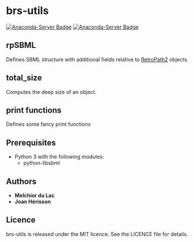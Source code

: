 # brs-utils

[![Anaconda-Server Badge](https://anaconda.org/brsynth/brs_utils/badges/latest_release_date.svg)](https://anaconda.org/brsynth/brs_utils) [![Anaconda-Server Badge](https://anaconda.org/brsynth/brs_utils/badges/version.svg)](https://anaconda.org/brsynth/brs_utils)

## rpSBML
Defines SBML structure with additional fields relative to [RetroPath2](https://github.com/brsynth/RetroPath2-wrapper) objects.

## total_size
Computes the deep size of an object.

## print functions
Defines some fancy print functions

## Prerequisites

* Python 3 with the following modules:
    * python-libsbml

## Authors

* **Melchior du Lac**
* **Joan Hérisson**


## Licence
brs-utils is released under the MIT licence. See the LICENCE file for details.
